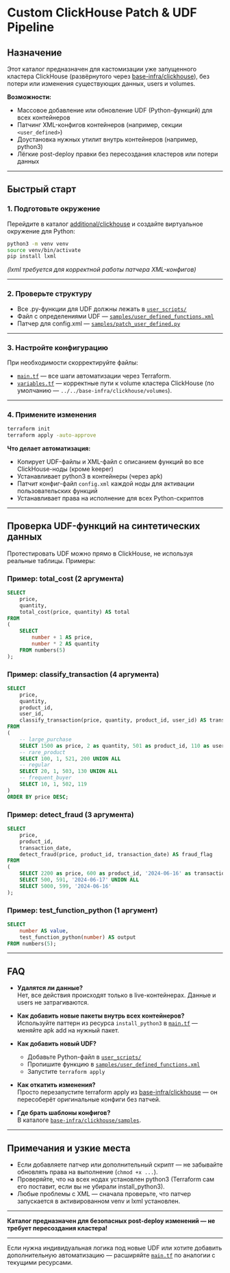 # Custom ClickHouse Patch & UDF Pipeline

## Назначение

Этот каталог предназначен для кастомизации уже запущенного кластера ClickHouse (развёрнутого через [base-infra/clickhouse](../../base-infra/)), без потери или изменения существующих данных, users и volumes.

**Возможности:**
- Массовое добавление или обновление UDF (Python-функций) для всех контейнеров
- Патчинг XML-конфигов контейнеров (например, секции `<user_defined>`)
- Доустановка нужных утилит внутрь контейнеров (например, python3)
- Лёгкие post-deploy правки без пересоздания кластеров или потери данных

---

## Быстрый старт

### 1. Подготовьте окружение

Перейдите в каталог [additional/clickhouse](.) и создайте виртуальное окружение для Python:

```bash
python3 -m venv venv
source venv/bin/activate
pip install lxml
```
*(lxml требуется для корректной работы патчера XML-конфигов)*

---

### 2. Проверьте структуру

- Все .py-функции для UDF должны лежать в [`user_scripts/`](./user_scripts)
- Файл с определениями UDF — [`samples/user_defined_functions.xml`](./samples/user_defined_functions.xml)
- Патчер для config.xml — [`samples/patch_user_defined.py`](./samples/patch_user_defined.py)

---

### 3. Настройте конфигурацию

При необходимости скорректируйте файлы:
- [`main.tf`](./main.tf) — все шаги автоматизации через Terraform.
- [`variables.tf`](./variables.tf) — корректные пути к volume кластера ClickHouse (по умолчанию — `../../base-infra/clickhouse/volumes`).

---

### 4. Примените изменения

```bash
terraform init
terraform apply -auto-approve
```

**Что делает автоматизация:**
- Копирует UDF-файлы и XML-файл с описанием функций во все ClickHouse-ноды (кроме keeper)
- Устанавливает python3 в контейнеры (через apk)
- Патчит конфиг-файл `config.xml` каждой ноды для активации пользовательских функций
- Устанавливает права на исполнение для всех Python-скриптов

---

## Проверка UDF-функций на синтетических данных

Протестировать UDF можно прямо в ClickHouse, не используя реальные таблицы. Примеры:

### Пример: total_cost (2 аргумента)

```sql
SELECT
    price,
    quantity,
    total_cost(price, quantity) AS total
FROM
(
    SELECT
        number + 1 AS price,
        number * 2 AS quantity
    FROM numbers(5)
);
```

### Пример: classify_transaction (4 аргумента)

```sql
SELECT
    price,
    quantity,
    product_id,
    user_id,
    classify_transaction(price, quantity, product_id, user_id) AS transaction_type
FROM
(
    -- large_purchase
    SELECT 1500 as price, 2 as quantity, 501 as product_id, 110 as user_id UNION ALL
    -- rare_product
    SELECT 100, 1, 521, 200 UNION ALL
    -- regular
    SELECT 20, 1, 503, 130 UNION ALL
    -- frequent_buyer
    SELECT 10, 1, 502, 119
)
ORDER BY price DESC;
```

### Пример: detect_fraud (3 аргумента)

```sql
SELECT
    price,
    product_id,
    transaction_date,
    detect_fraud(price, product_id, transaction_date) AS fraud_flag
FROM
(
    SELECT 2200 as price, 600 as product_id, '2024-06-16' as transaction_date UNION ALL
    SELECT 500, 591, '2024-06-17' UNION ALL
    SELECT 5000, 599, '2024-06-16'
);
```

### Пример: test_function_python (1 аргумент)

```sql
SELECT
    number AS value,
    test_function_python(number) AS output
FROM numbers(5);
```

---

## FAQ

- **Удалятся ли данные?**  
  Нет, все действия происходят только в live-контейнерах. Данные и users не затрагиваются.

- **Как добавить новые пакеты внутрь всех контейнеров?**  
  Используйте паттерн из ресурса `install_python3` в [`main.tf`](./main.tf) — меняйте apk add на нужный пакет.

- **Как добавить новый UDF?**  
  - Добавьте Python-файл в [`user_scripts/`](./user_scripts)
  - Пропишите функцию в [`samples/user_defined_functions.xml`](./samples/user_defined_functions.xml)
  - Запустите `terraform apply`

- **Как откатить изменения?**  
  Просто перезапустите terraform apply из [base-infra/clickhouse](../../base-infra/clickhouse) — он пересоберёт оригинальные конфиги без патчей.

- **Где брать шаблоны конфигов?**  
  В каталоге [`base-infra/clickhouse/samples`](../../base-infra/clickhouse/samples).

---

## Примечания и узкие места

- Если добавляете патчер или дополнительный скрипт — не забывайте обновлять права на выполнение (`chmod +x ...`).
- Проверяйте, что на всех нодах установлен python3 (Terraform сам его поставит, если вы не убирали install_python3).
- Любые проблемы с XML — сначала проверьте, что патчер запускается в активированном venv и lxml установлен.

---

**Каталог предназначен для безопасных post-deploy изменений — не требует пересоздания кластера!**

---

Если нужна индивидуальная логика под новые UDF или хотите добавить дополнительную автоматизацию — расширяйте [`main.tf`](./main.tf) по аналогии с текущими ресурсами.